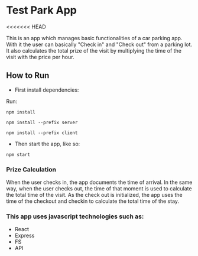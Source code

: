 # Test Park App
<<<<<<< HEAD

This is an app which manages basic functionalities of a car parking app. With it the user can basically "Check in" and "Check out" from a parking lot. It also calculates the total prize of the visit by multiplying the time of the visit with the price per hour.

## How to Run
* First install dependencies:

Run:
```
npm install

npm install --prefix server

npm install --prefix client
```
* Then start the app, like so:
```
npm start
```

### Prize Calculation
When the user checks in, the app documents the time of arrival. In the same way, when the user checks out, the time of that moment is used to calculate the total time of the visit. As the check out is initialized, the app uses the time of the checkout and checkin to calculate the total time of the stay.

### This app uses javascript technologies such as:
- React
- Express
- FS
- API
